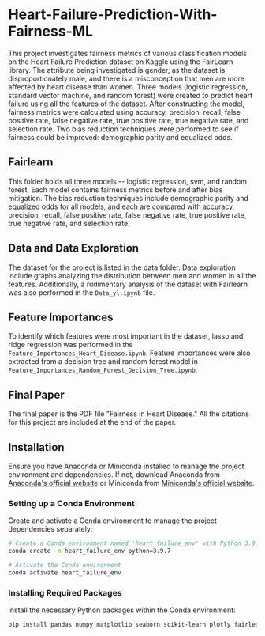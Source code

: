 # Heart-Failure-Prediction-With-Fairness-ML

This project investigates fairness metrics of various classification models on the Heart Failure Prediction dataset on Kaggle using the FairLearn library. The attribute being investigated is gender, as the dataset is disproportionately male, and there is a misconception that men are more affected by heart disease than women. Three models (logistic regression, standard vector machine, and random forest) were created to predict heart failure using all the features of the dataset. After constructing the model, fairness metrics were calculated using accuracy, precision, recall, false positive rate, false negative rate, true positive rate, true negative rate, and selection rate. Two bias reduction techniques were performed to see if fairness could be improved: demographic parity and equalized odds.    

## Fairlearn 

This folder holds all three models -- logistic regression, svm, and random forest. Each model contains fairness metrics before and after bias mitigation. The bias reduction techniques include demographic parity and equalized odds for all models, and each are compared with accuracy, precision, recall, false positive rate, false negative rate, true positive rate, true negative rate, and selection rate. 

## Data and Data Exploration 

The dataset for the project is listed in the data folder. Data exploration include graphs analyzing the distribution between men and women in all the features. Additionally, a rudimentary analysis of the dataset with Fairlearn was also performed in the `Data_yl.ipynb` file. 

## Feature Importances 

To identify which features were most important in the dataset, lasso and ridge regression was performed in the `Feature_Importances_Heart_Disease.ipynb`. Feature importances were also extracted from a decision tree and random forest model in `Feature_Importances_Random_Forest_Decision_Tree.ipynb`. 

## Final Paper 

The final paper is the PDF file "Fairness in Heart Disease." All the citations for this project are included at the end of the paper. 

## Installation

Ensure you have Anaconda or Miniconda installed to manage the project environment and dependencies. If not, download Anaconda from [Anaconda's official website](https://www.anaconda.com/products/distribution) or Miniconda from [Miniconda's official website](https://docs.conda.io/en/latest/miniconda.html).

### Setting up a Conda Environment

Create and activate a Conda environment to manage the project dependencies separately:

```bash
# Create a Conda environment named 'heart_failure_env' with Python 3.9.7
conda create -n heart_failure_env python=3.9.7

# Activate the Conda environment
conda activate heart_failure_env
```

### Installing Required Packages

Install the necessary Python packages within the Conda environment:

```bash
pip install pandas numpy matplotlib seaborn scikit-learn plotly fairlearn
```
